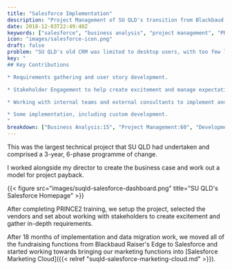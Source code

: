 ```yaml
---
title: "Salesforce Implementation"
description: "Project Management of SU QLD's transition from Blackbaud Raiser's Edge to Salesforce."
date: 2018-12-03T22:49:40Z
keywords: ["salesforce", "business analysis", "project management", "PRINCE2"]
icon: "images/salesforce-icon.png"
draft: false
problem: "SU QLD's old CRM was limited to desktop users, with too few licenses and no ability to integrate with other systems."
key: "
## Key Contributions

* Requirements gathering and user story development.

* Stakeholder Engagement to help create excitement and manage expectations.

* Working with internal teams and external consultants to implement and transition data.

* Some implementation, including custom development.
"
breakdown: ["Business Analysis:15", "Project Management:60", "Development:25"]
---
```


This was the largest technical project that SU QLD had undertaken and comprised a 3-year, 6-phase programme of change.

I worked alongside my director to create the business case and work out a model for project payback.

{{< figure src="images/suqld-salesforce-dashboard.png" title="SU QLD's Salesforce Homepage" >}}

After completing PRINCE2 training, we setup the project, selected the vendors and set about working with stakeholders to create excitement and gather in-depth requirements.

After 18 months of implementation and data migration work, we moved all of the fundraising functions from Blackbaud Raiser's Edge to Salesforce and started working towards bringing our marketing functions into [Salesforce Marketing Cloud]({{< relref "suqld-salesforce-marketing-cloud.md" >}}).